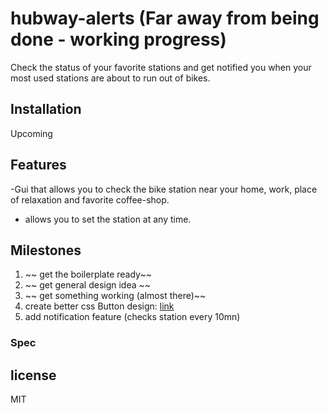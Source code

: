 # hubway-alerts (Far away from being done - working progress)

Check the status of your favorite stations and get notified you when your most used stations are about to run out of bikes.

## Installation
Upcoming

## Features

-Gui that allows you to check the bike station near your home, work, place of relaxation and favorite coffee-shop.
- allows you to set the station at any time.

## Milestones

1. ~~ get the boilerplate ready~~
2. ~~ get general design idea ~~
3. ~~ get something working (almost there)~~
4. create better css Button design: [link](http://codepen.io/search/pens/?limit=all&page=6&q=buttons)
5. add notification feature (checks station every 10mn)

### Spec

## license
MIT
